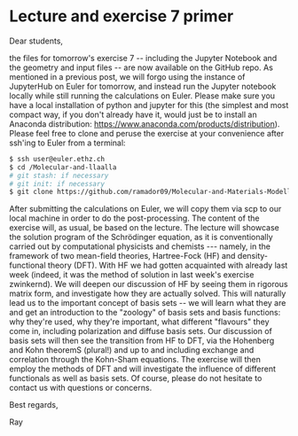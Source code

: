 # Lecture and exercise 7 primer

Dear students,

the files for tomorrow's exercise 7 -- including the Jupyter Notebook and the geometry and input files -- are now available on the GitHub repo. As mentioned in a previous post, we will forgo using the instance of JupyterHub on Euler for tomorrow, and instead run the Jupyter notebook locally while still running the calculations on Euler. Please make sure you have a local installation of python and jupyter for this (the simplest and most compact way, if you don't already have it, would just be to install an Anaconda distribution: https://www.anaconda.com/products/distribution). Please feel free to clone and peruse the exercise at your convenience after ssh'ing to Euler from a terminal:

```bash
$ ssh user@euler.ethz.ch
$ cd /Molecular-and-llaalla
# git stash: if necessary
# git init: if necessary
$ git clone https://github.com/ramador09/Molecular-and-Materials-Modelling-FS2023.git
```

After submitting the calculations on Euler, we will copy them via scp to our local machine in order to do the post-processing.
The content of the exercise will, as usual, be based on the lecture. The lecture will showcase the solution program of the Schrödinger equation, as it is conventionally carried out by computational physicists and chemists --- namely, in the framework of two mean-field theories, Hartree-Fock (HF) and density-functional theory (DFT).
With HF we had gotten acquainted with already last week (indeed, it was the method of solution in last week's exercise zwinkernd). We will deepen our discussion of HF by seeing them in rigorous matrix form, and investigate how they are actually solved.
This will naturally lead us to the important concept of basis sets -- we will learn what they are and get an introduction to the "zoology" of basis sets and basis functions: why they're used, why they're important, what different "flavours" they come in, including polarization and diffuse basis sets.
Our discussion of basis sets will then see the transition from HF to DFT, via the Hohenberg and Kohn theoremS (plural!) and up to and including exchange and correlation through the Kohn-Sham equations. The exercise will then employ the methods of DFT and will investigate the influence of different functionals as well as basis sets.
Of course, please do not hesitate to contact us with questions or concerns.

Best regards,

Ray
